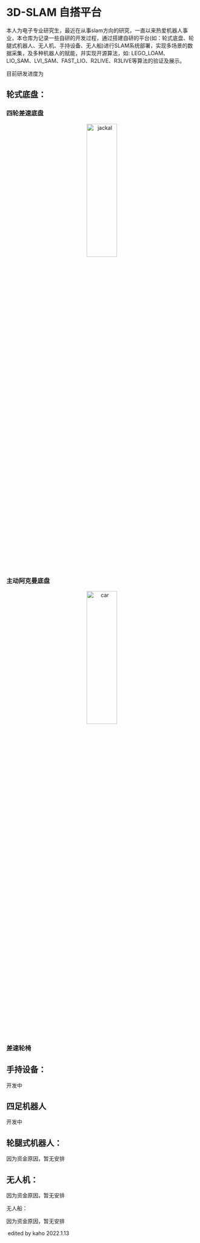 # 3D-SLAM 自搭平台

本人为电子专业研究生，最近在从事slam方向的研究，一直以来热爱机器人事业，本仓库为记录一些自研的开发过程，通过搭建自研的平台(如：轮式底盘、轮腿式机器人、无人机、手持设备、无人船)进行SLAM系统部署，实现多场景的数据采集，及多种机器人的赋能，幷实现开源算法，如: LEGO_LOAM、 LIO_SAM、LVI_SAM、FAST_LIO、R2LIVE、R3LIVE等算法的验证及展示。

目前研发进度为

## 轮式底盘：

### 四轮差速底盘

<p align ="center">
<img src="https://kaho-pic-1307106074.cos.ap-guangzhou.myqcloud.com/CSDN_Pictures/%E6%B7%B1%E8%93%9D%E5%A4%9A%E4%BC%A0%E6%84%9F%E5%99%A8%E8%9E%8D%E5%90%88%E5%AE%9A%E4%BD%8D/%E7%AC%AC%E4%BA%8C%E7%AB%A0%E6%BF%80%E5%85%89%E9%87%8C%E7%A8%8B%E8%AE%A11jackal.jpeg" alt="jackal" width = 40%  height =30%;" />
  </p>

### 主动阿克曼底盘

<p align ="center">
<img src = "./pic/car.gif "  alt ="car" width = 40%  height =30%; "/>
</p>

### 差速轮椅

## 手持设备：

开发中

## 四足机器人

开发中

## 轮腿式机器人：

因为资金原因，暂无安排

## 无人机： 

因为资金原因，暂无安排

无人船：

因为资金原因，暂无安排																											

​																																																				edited  by  kaho  2022.1.13
